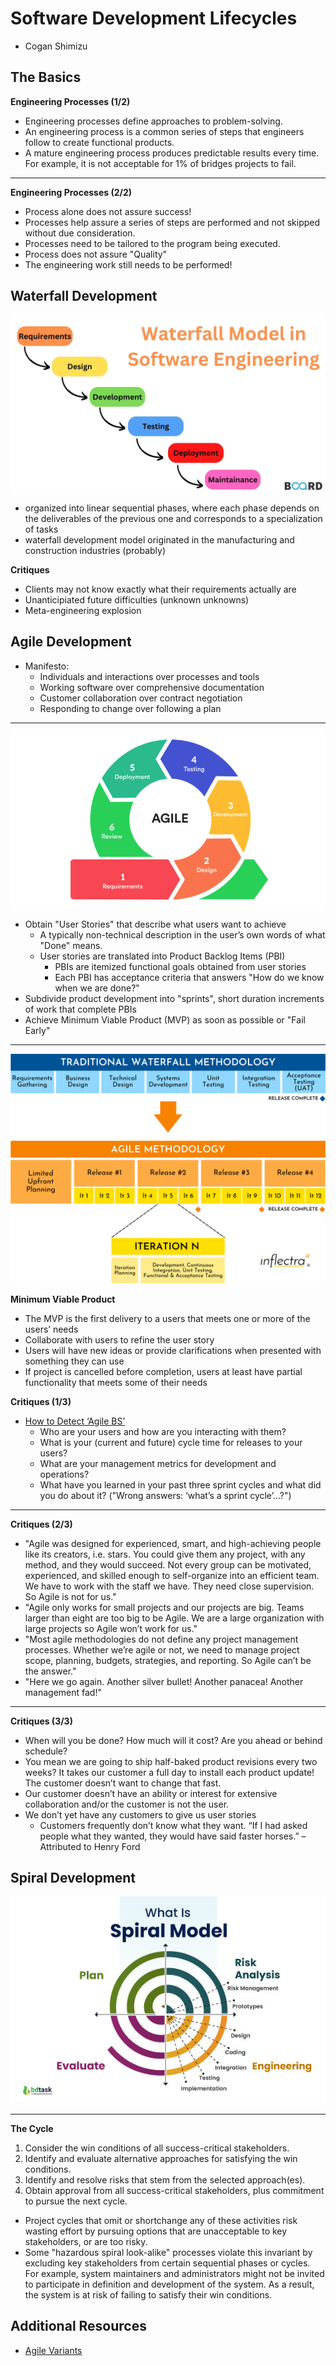 # Software Development Lifecycles
* Cogan Shimizu

## The Basics
**Engineering Processes (1/2)**
* Engineering processes define approaches to problem-solving.
* An engineering process is a common series of steps that engineers follow to create functional products.
* A mature engineering process produces predictable results every time. For example, it is not acceptable for 1% of bridges projects to fail.

-----

**Engineering Processes (2/2)**
* Process alone does not assure success!
* Processes help assure a series of steps are performed and not skipped without due consideration.
* Processes need to be tailored to the program being executed.
* Process does not assure "Quality"
* The engineering work still needs to be performed!

## Waterfall Development
![image](../assets/waterfall-development.jpg)

* organized into linear sequential phases, where each phase depends on the deliverables of the previous one and corresponds to a specialization of tasks
* waterfall development model originated in the manufacturing and construction industries (probably)

**Critiques**
* Clients may not know exactly what their requirements actually are
* Unanticipiated future difficulties (unknown unknowns)
* Meta-engineering explosion

## Agile Development
* Manifesto:
  * Individuals and interactions over processes and tools
  * Working software over comprehensive documentation
  * Customer collaboration over contract negotiation
  * Responding to change over following a plan

-----

![image](../assets/agile-development.png)
* Obtain "User Stories" that describe what users want to achieve
  * A typically non-technical description in the user’s own words of what "Done" means.
  * User stories are translated into Product Backlog Items (PBI)
    * PBIs are itemized functional goals obtained from user stories
    * Each PBI has acceptance criteria that answers "How do we know when we are done?"
* Subdivide product development into "sprints", short duration increments of work that complete PBIs
* Achieve Minimum Viable Product (MVP) as soon as possible or "Fail Early"

-----

![image](../assets/waterfall-vs-agile.png)

**Minimum Viable Product**
* The MVP is the first delivery to a users that meets one or more of the users’ needs
* Collaborate with users to refine the user story
* Users will have new ideas or provide clarifications when presented with something they can use
* If project is cancelled before completion, users at least have partial functionality that meets some of their needs

**Critiques (1/3)**
* [How to Detect ‘Agile BS’](https://thenewstack.io/the-u-s-department-of-defense-on-how-to-detect-agile-bs/)
  * Who are your users and how are you interacting with them?
  * What is your (current and future) cycle time for releases to your users?
  * What are your management metrics for development and operations?
  * What have you learned in your past three sprint cycles and what did you do about it? ("Wrong answers: ‘what’s a sprint cycle’…?")

-----

**Critiques (2/3)**
* "Agile was designed for experienced, smart, and high-achieving people like its creators, i.e. stars. You could give them any project, with any method, and they would succeed. Not every group can be motivated, experienced, and skilled enough to self-organize into an efficient team. We have to work with the staff we have. They need close supervision. So Agile is not for us."
* "Agile only works for small projects and our projects are big. Teams larger than eight are too big to be Agile. We are a large organization with large projects so Agile won’t work for us."
* "Most agile methodologies do not define any project management processes. Whether we’re agile or not, we need to manage project scope, planning, budgets, strategies, and reporting. So Agile can’t be the answer."
* "Here we go again. Another silver bullet! Another panacea! Another management fad!"

-----

**Critiques (3/3)**
* When will you be done? How much will it cost? Are you ahead or behind schedule?
* You mean we are going to ship half-baked product revisions every two weeks? It takes our customer a full day to install each product update! The customer doesn’t want to change that fast.
* Our customer doesn’t have an ability or interest for extensive collaboration and/or the customer is not the user.
* We don’t yet have any customers to give us user stories
  * Customers frequently don’t know what they want. “If I had asked people what they wanted, they would have said faster horses.” – Attributed to Henry Ford

## Spiral Development
![image](../assets/spiral-development.jpg)

-----

**The Cycle**
1. Consider the win conditions of all success-critical stakeholders.
2. Identify and evaluate alternative approaches for satisfying the win conditions.
3. Identify and resolve risks that stem from the selected approach(es).
4. Obtain approval from all success-critical stakeholders, plus commitment to pursue the next cycle.

* Project cycles that omit or shortchange any of these activities risk wasting effort by pursuing options that are unacceptable to key stakeholders, or are too risky.
* Some "hazardous spiral look-alike" processes violate this invariant by excluding key stakeholders from certain sequential phases or cycles. For example, system maintainers and administrators might not be invited to participate in definition and development of the system. As a result, the system is at risk of failing to satisfy their win conditions.

## Additional Resources
* [Agile Variants](https://www.inflectra.com/Solutions/Methodologies/Agile-Development.aspx)